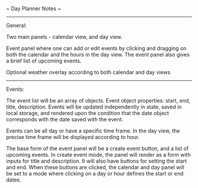 ~ Day Planner Notes ~

_______________
General:

Two main panels - calendar view, and day view.

Event panel where one can add or edit events by clicking and dragging on both the calendar and the hours in the day view.
The event panel also gives a brief list of upcoming events.

Optional weather overlay according to both calendar and day views


_______________
Events:

The event list will be an array of objects.
Event object properties: start, end, title, description.
Events will be updated independently in state, saved in local storage, and rendered upon the condition that the date object corresponds with the date saved with the event. 

Events can be all day or have a specific time frame. In the day view, the precise time frame will be displayed according to hour.

The base form of the event panel will be a create event button, and a list of upcoming events.
In create event mode, the panel will render as a form with inputs for title and description.
It will also have buttons for setting the start and end.
When these buttons are clicked, the calendar and day panel will be set to a mode where clicking on a day or hour defines the start or end dates.